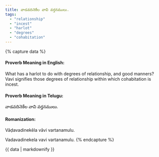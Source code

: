 ```yaml
---
title: వాడవదినెకేల వావి వర్తనములు.
tags:
  - "relationship"
  - "incest"
  - "harlot"
  - "degrees"
  - "cohabitation"
---
```


{% capture data %}
#### Proverb Meaning in English:
What has a harlot to do with degrees of relationship, and good manners?
Vavi signifies those degrees of relationship within which cohabitation is incest.

#### Proverb Meaning in Telugu:
వాడవదినెకేల వావి వర్తనములు.

#### Romanization:
Vāḍavadinekēla vāvi vartanamulu.

Vadavadinekela vavi vartanamulu.
{% endcapture %}

{{ data | markdownify }}

